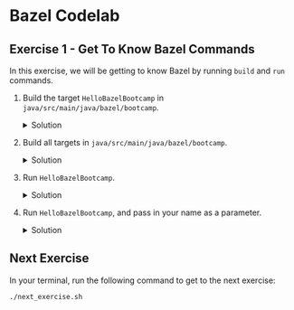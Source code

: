 # Bazel Codelab

## Exercise 1 - Get To Know Bazel Commands
In this exercise, we will be getting to know Bazel by running `build` and `run` commands.

1. Build the target `HelloBazelBootcamp` in `java/src/main/java/bazel/bootcamp`.
    <details><summary>Solution</summary>

    ```
    bazel build //java/src/main/java/bazel/bootcamp:HelloBazelBootcamp
    ```
    </details>
1. Build all targets in `java/src/main/java/bazel/bootcamp`.
   <details><summary>Solution</summary>

    ```
    bazel build //java/src/main/java/bazel/bootcamp:...
    ```
    </details>
1. Run `HelloBazelBootcamp`.
   <details><summary>Solution</summary>

    ```
    bazel run //java/src/main/java/bazel/bootcamp:HelloBazelBootcamp
    ```
    </details>
1. Run `HelloBazelBootcamp`, and pass in your name as a parameter.
   <details><summary>Solution</summary>
   
    ```
    bazel run //java/src/main/java/bazel/bootcamp:HelloBazelBootcamp -- "Jane"
    ```
    </details>

## Next Exercise
In your terminal, run the following command to get to the next exercise:
```
./next_exercise.sh
```
